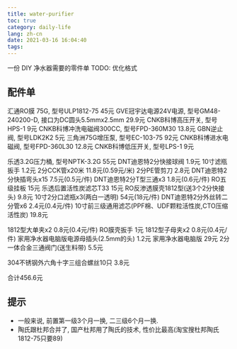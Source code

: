 ```yaml
---
title: water-purifier
toc: true
category: daily-life
lang: zh-cn
date: 2021-03-16 16:04:40
tags:
---
```


一份 DIY 净水器需要的零件单
TODO: 优化格式

<!-- more -->

## 配件单

汇通RO膜 75G, 型号ULP1812-75 45元
GVE冠宇达电源24V电源, 型号GM48-240200-D, 接口为DC圆头5.5mmx2.5mm 29.9元
CNKB科博高压开关, 型号HPS-1 9元
CNKB科博冲洗电磁阀300CC, 型号FPD-360M30 13.8元
GBN逆止阀, 型号LDK2K2 5元
三角洲75G增压泵, 型号EC-103-75 92元
CNKB科博进水电磁阀, 型号FPD-360L30 12.8元
CNKB科博低压开关, 型号LPS-1 9元

乐透3.2G压力桶, 型号NPTK-3.2G 55元
DNT迪恩特2分快接球阀 1.9元
10寸滤瓶扳手 1.2元
2分CCK管x20米 11.8元(0.59元/米)
2分PE管剪刀 2.8元
DNT迪恩特2分快插弯头x15 7.5元(0.5元/件)
DNT迪恩特2分T型三通x3 1.8元(0.6元/件)
RO五级挂板 15元
乐透后置活性炭滤芯T33 15元
RO反渗透膜壳1812型(送3个2分快接头) 9.8元
10寸2分口滤瓶x3(两白一透明) 54元(18元/件)
DNT迪恩特2分外丝转二分管x6 2.4元(0.4元/件)
10寸前三级通用滤芯(PPF棉、UDF颗粒活性炭,CTO压缩活性炭) 19.8元

1812型大单夹x2 0.8元(0.4元/件)
RO膜壳扳手 1元
1812型子母夹x2 0.8元(0.4元/件)
家用净水器电脑版电源母插头(2.5mm的头) 1.2元
家用净水器电脑版 29元
2分一体合金三通阀门(送生料带) 5.5元

304不锈钢外六角十字三组合螺丝10只 3.8元

合计456.6元

## 提示

* 一般来说, 前置第一级3个月一换, 二三级6个月一换.
* 陶氏跟杜邦合并了, 国产杜邦用了陶氏的技术, 性价比最高(淘宝搜杜邦陶氏1812-75只要89)